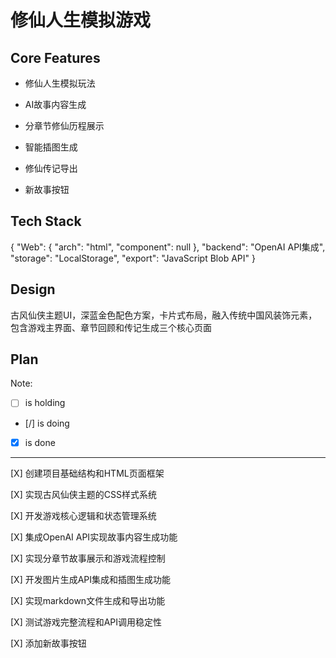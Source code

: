 # 修仙人生模拟游戏

## Core Features

- 修仙人生模拟玩法

- AI故事内容生成

- 分章节修仙历程展示

- 智能插图生成

- 修仙传记导出

- 新故事按钮

## Tech Stack

{
  "Web": {
    "arch": "html",
    "component": null
  },
  "backend": "OpenAI API集成",
  "storage": "LocalStorage",
  "export": "JavaScript Blob API"
}

## Design

古风仙侠主题UI，深蓝金色配色方案，卡片式布局，融入传统中国风装饰元素，包含游戏主界面、章节回顾和传记生成三个核心页面

## Plan

Note: 

- [ ] is holding
- [/] is doing
- [X] is done

---

[X] 创建项目基础结构和HTML页面框架

[X] 实现古风仙侠主题的CSS样式系统

[X] 开发游戏核心逻辑和状态管理系统

[X] 集成OpenAI API实现故事内容生成功能

[X] 实现分章节故事展示和游戏流程控制

[X] 开发图片生成API集成和插图生成功能

[X] 实现markdown文件生成和导出功能

[X] 测试游戏完整流程和API调用稳定性

[X] 添加新故事按钮

